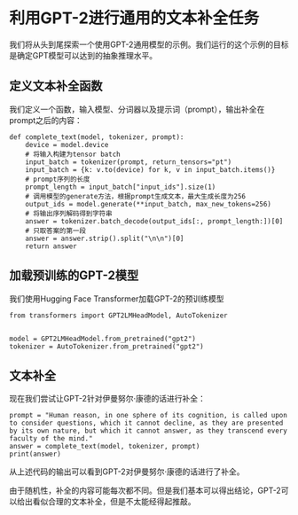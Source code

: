 # 利用GPT-2进行通用的文本补全任务

我们将从头到尾探索一个使用GPT-2通用模型的示例。我们运行的这个示例的目标是确定GPT模型可以达到的抽象推理水平。

## 定义文本补全函数

我们定义一个函数，输入模型、分词器以及提示词（prompt），输出补全在prompt之后的内容：

```{.python .input}
def complete_text(model, tokenizer, prompt):
    device = model.device
    # 将输入构建为tensor batch
    input_batch = tokenizer(prompt, return_tensors="pt")
    input_batch = {k: v.to(device) for k, v in input_batch.items()}
    # prompt序列的长度
    prompt_length = input_batch["input_ids"].size(1)
    # 调用模型的generate方法，根据prompt生成文本，最大生成长度为256
    output_ids = model.generate(**input_batch, max_new_tokens=256)
    # 将输出序列解码得到字符串
    answer = tokenizer.batch_decode(output_ids[:, prompt_length:])[0]
    # 只取答案的第一段
    answer = answer.strip().split("\n\n")[0]
    return answer
```

## 加载预训练的GPT-2模型

我们使用Hugging Face Transformer加载GPT-2的预训练模型

```{.python .input}
from transformers import GPT2LMHeadModel, AutoTokenizer


model = GPT2LMHeadModel.from_pretrained("gpt2")
tokenizer = AutoTokenizer.from_pretrained("gpt2")
```

## 文本补全

现在我们尝试让GPT-2针对伊曼努尔·康德的话进行补全：

```{.python .input}
prompt = "Human reason, in one sphere of its cognition, is called upon to consider questions, which it cannot decline, as they are presented by its own nature, but which it cannot answer, as they transcend every faculty of the mind."
answer = complete_text(model, tokenizer, prompt)
print(answer)
```

从上述代码的输出可以看到GPT-2对伊曼努尔·康德的话进行了补全。

由于随机性，补全的内容可能每次都不同。但是我们基本可以得出结论，GPT-2可以给出看似合理的文本补全，但是不太能经得起推敲。
